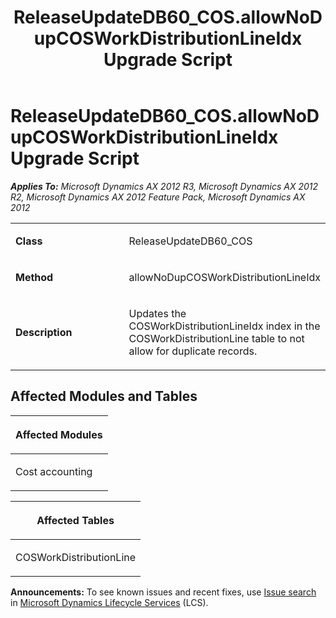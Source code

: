 ﻿---
title: ReleaseUpdateDB60_COS.allowNoDupCOSWorkDistributionLineIdx Upgrade Script
TOCTitle: ReleaseUpdateDB60_COS.allowNoDupCOSWorkDistributionLineIdx Upgrade Script
ms:assetid: b60c0e48-a430-103e-a38a-c53baa3dc62b
ms:mtpsurl: https://msdn.microsoft.com/en-us/library/JJ737021(v=AX.60)
ms:contentKeyID: 49710704
ms.date: 05/18/2015
mtps_version: v=AX.60
---

# ReleaseUpdateDB60\_COS.allowNoDupCOSWorkDistributionLineIdx Upgrade Script 


_**Applies To:** Microsoft Dynamics AX 2012 R3, Microsoft Dynamics AX 2012 R2, Microsoft Dynamics AX 2012 Feature Pack, Microsoft Dynamics AX 2012_

<table>
<colgroup>
<col style="width: 50%" />
<col style="width: 50%" />
</colgroup>
<tbody>
<tr class="odd">
<td><p><strong>Class</strong></p></td>
<td><p>ReleaseUpdateDB60_COS</p></td>
</tr>
<tr class="even">
<td><p><strong>Method</strong></p></td>
<td><p>allowNoDupCOSWorkDistributionLineIdx</p></td>
</tr>
<tr class="odd">
<td><p><strong>Description</strong></p></td>
<td><p>Updates the COSWorkDistributionLineIdx index in the COSWorkDistributionLine table to not allow for duplicate records.</p></td>
</tr>
</tbody>
</table>


## Affected Modules and Tables

<table>
<colgroup>
<col style="width: 100%" />
</colgroup>
<thead>
<tr class="header">
<th><p>Affected Modules</p></th>
</tr>
</thead>
<tbody>
<tr class="odd">
<td><p>Cost accounting</p></td>
</tr>
</tbody>
</table>


<table>
<colgroup>
<col style="width: 100%" />
</colgroup>
<thead>
<tr class="header">
<th><p>Affected Tables</p></th>
</tr>
</thead>
<tbody>
<tr class="odd">
<td><p>COSWorkDistributionLine</p></td>
</tr>
</tbody>
</table>

  
**Announcements:** To see known issues and recent fixes, use [Issue search](http://go.microsoft.com/fwlink/?linkid=389258) in [Microsoft Dynamics Lifecycle Services](http://go.microsoft.com/fwlink/?linkid=306505) (LCS).

